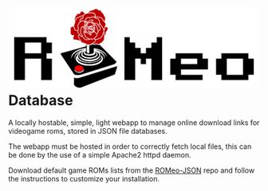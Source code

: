 # ![ROMeo](logo.png?raw=true "ROMeo logo") Database
A locally hostable, simple, light webapp to manage online download links for videogame roms, stored in JSON file databases.

The webapp must be hosted in order to correctly fetch local files, this can be done by the use of a simple Apache2 httpd daemon.

Download default game ROMs lists from the [ROMeo-JSON](https://github.com/Ascaniolamp/ROMeo-JSON) repo and follow the instructions to customize your installation.
